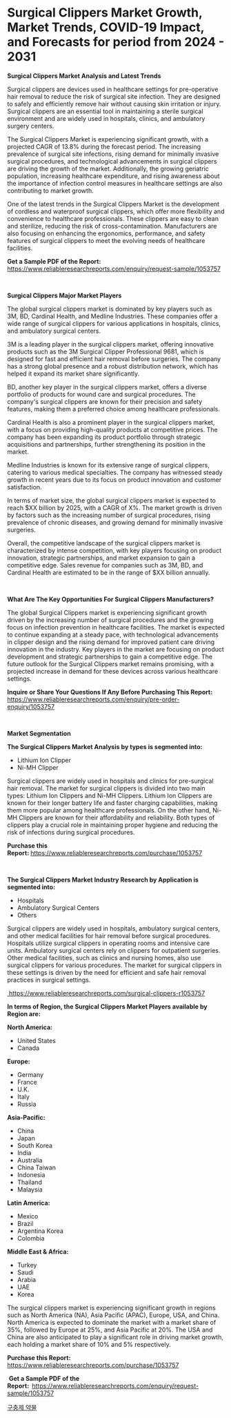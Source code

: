<p><h1>Surgical Clippers Market Growth, Market Trends, COVID-19 Impact, and Forecasts for period from 2024 - 2031</h1></p><p><strong>Surgical Clippers Market Analysis and Latest Trends</strong></p>
<p><p>Surgical clippers are devices used in healthcare settings for pre-operative hair removal to reduce the risk of surgical site infection. They are designed to safely and efficiently remove hair without causing skin irritation or injury. Surgical clippers are an essential tool in maintaining a sterile surgical environment and are widely used in hospitals, clinics, and ambulatory surgery centers.</p><p>The Surgical Clippers Market is experiencing significant growth, with a projected CAGR of 13.8% during the forecast period. The increasing prevalence of surgical site infections, rising demand for minimally invasive surgical procedures, and technological advancements in surgical clippers are driving the growth of the market. Additionally, the growing geriatric population, increasing healthcare expenditure, and rising awareness about the importance of infection control measures in healthcare settings are also contributing to market growth.</p><p>One of the latest trends in the Surgical Clippers Market is the development of cordless and waterproof surgical clippers, which offer more flexibility and convenience to healthcare professionals. These clippers are easy to clean and sterilize, reducing the risk of cross-contamination. Manufacturers are also focusing on enhancing the ergonomics, performance, and safety features of surgical clippers to meet the evolving needs of healthcare facilities.</p></p>
<p><strong>Get a Sample PDF of the Report:&nbsp;</strong> <a href="https://www.reliableresearchreports.com/enquiry/request-sample/1053757">https://www.reliableresearchreports.com/enquiry/request-sample/1053757</a></p>
<p>&nbsp;</p>
<p><strong>Surgical Clippers Major Market Players</strong></p>
<p><p>The global surgical clippers market is dominated by key players such as 3M, BD, Cardinal Health, and Medline Industries. These companies offer a wide range of surgical clippers for various applications in hospitals, clinics, and ambulatory surgical centers.</p><p>3M is a leading player in the surgical clippers market, offering innovative products such as the 3M Surgical Clipper Professional 9681, which is designed for fast and efficient hair removal before surgeries. The company has a strong global presence and a robust distribution network, which has helped it expand its market share significantly.</p><p>BD, another key player in the surgical clippers market, offers a diverse portfolio of products for wound care and surgical procedures. The company's surgical clippers are known for their precision and safety features, making them a preferred choice among healthcare professionals.</p><p>Cardinal Health is also a prominent player in the surgical clippers market, with a focus on providing high-quality products at competitive prices. The company has been expanding its product portfolio through strategic acquisitions and partnerships, further strengthening its position in the market.</p><p>Medline Industries is known for its extensive range of surgical clippers, catering to various medical specialties. The company has witnessed steady growth in recent years due to its focus on product innovation and customer satisfaction.</p><p>In terms of market size, the global surgical clippers market is expected to reach $XX billion by 2025, with a CAGR of X%. The market growth is driven by factors such as the increasing number of surgical procedures, rising prevalence of chronic diseases, and growing demand for minimally invasive surgeries.</p><p>Overall, the competitive landscape of the surgical clippers market is characterized by intense competition, with key players focusing on product innovation, strategic partnerships, and market expansion to gain a competitive edge. Sales revenue for companies such as 3M, BD, and Cardinal Health are estimated to be in the range of $XX billion annually.</p></p>
<p>&nbsp;</p>
<p><strong>What Are The Key Opportunities For Surgical Clippers Manufacturers?</strong></p>
<p><p>The global Surgical Clippers market is experiencing significant growth driven by the increasing number of surgical procedures and the growing focus on infection prevention in healthcare facilities. The market is expected to continue expanding at a steady pace, with technological advancements in clipper design and the rising demand for improved patient care driving innovation in the industry. Key players in the market are focusing on product development and strategic partnerships to gain a competitive edge. The future outlook for the Surgical Clippers market remains promising, with a projected increase in demand for these devices across various healthcare settings.</p></p>
<p><strong>Inquire or Share Your Questions If Any Before Purchasing This Report:</strong> <a href="https://www.reliableresearchreports.com/enquiry/pre-order-enquiry/1053757">https://www.reliableresearchreports.com/enquiry/pre-order-enquiry/1053757</a></p>
<p>&nbsp;</p>
<p><strong>Market Segmentation</strong></p>
<p><strong>The Surgical Clippers Market Analysis by types is segmented into:</strong></p>
<p><ul><li>Lithium Ion Clipper</li><li>Ni-MH Clipper</li></ul></p>
<p><p>Surgical clippers are widely used in hospitals and clinics for pre-surgical hair removal. The market for surgical clippers is divided into two main types: Lithium Ion Clippers and Ni-MH Clippers. Lithium Ion Clippers are known for their longer battery life and faster charging capabilities, making them more popular among healthcare professionals. On the other hand, Ni-MH Clippers are known for their affordability and reliability. Both types of clippers play a crucial role in maintaining proper hygiene and reducing the risk of infections during surgical procedures.</p></p>
<p><strong>Purchase this Report:&nbsp;</strong><a href="https://www.reliableresearchreports.com/purchase/1053757">https://www.reliableresearchreports.com/purchase/1053757</a></p>
<p>&nbsp;</p>
<p><strong>The Surgical Clippers Market Industry Research by Application is segmented into:</strong></p>
<p><ul><li>Hospitals</li><li>Ambulatory Surgical Centers</li><li>Others</li></ul></p>
<p><p>Surgical clippers are widely used in hospitals, ambulatory surgical centers, and other medical facilities for hair removal before surgical procedures. Hospitals utilize surgical clippers in operating rooms and intensive care units. Ambulatory surgical centers rely on clippers for outpatient surgeries. Other medical facilities, such as clinics and nursing homes, also use surgical clippers for various procedures. The market for surgical clippers in these settings is driven by the need for efficient and safe hair removal practices in surgical settings.</p></p>
<p><a href="https://www.reliableresearchreports.com/surgical-clippers-r1053757">&nbsp;https://www.reliableresearchreports.com/surgical-clippers-r1053757</a></p>
<p><strong>In terms of Region, the Surgical Clippers Market Players available by Region are:</strong></p>
<p>
    <p> <strong> North America: </strong>
        <ul>
            <li>United States</li>
            <li>Canada</li>
        </ul>
        </p> 
    <p> <strong> Europe: </strong>
        <ul>
            <li>Germany</li>
            <li>France</li>
            <li>U.K.</li>
            <li>Italy</li>
            <li>Russia</li>
        </ul>
        </p> 
    <p> <strong> Asia-Pacific: </strong>
        <ul>
            <li>China</li>
            <li>Japan</li>
            <li>South Korea</li>
            <li>India</li>
            <li>Australia</li>
            <li>China Taiwan</li>
            <li>Indonesia</li>
            <li>Thailand</li>
            <li>Malaysia</li>
        </ul>
        </p> 
    <p> <strong> Latin America: </strong>
        <ul>
            <li>Mexico</li>
            <li>Brazil</li>
            <li>Argentina Korea</li>
            <li>Colombia</li>
        </ul>
        </p> 
    <p> <strong> Middle East & Africa: </strong>
        <ul>
            <li>Turkey</li>
            <li>Saudi</li>
            <li>Arabia</li>
            <li>UAE</li>
            <li>Korea</li>
        </ul>
    </p>
    </p>
<p><p>The surgical clippers market is experiencing significant growth in regions such as North America (NA), Asia Pacific (APAC), Europe, USA, and China. North America is expected to dominate the market with a market share of 35%, followed by Europe at 25%, and Asia Pacific at 20%. The USA and China are also anticipated to play a significant role in driving market growth, each holding a market share of 10% and 5% respectively.</p></p>
<p><strong>Purchase this Report: </strong><a href="https://www.reliableresearchreports.com/purchase/1053757">https://www.reliableresearchreports.com/purchase/1053757</a></p>
<p>&nbsp;<strong>Get a Sample PDF of the Report:&nbsp;&nbsp;</strong><a href="https://www.reliableresearchreports.com/enquiry/request-sample/1053757">https://www.reliableresearchreports.com/enquiry/request-sample/1053757</a></p>
<p><strong></strong></p>
<p><p><a href="https://github.com/Madalyell456456/Market-Research-Report-List-1/blob/main/164745344014.md">구충제 약물</a></p></p>